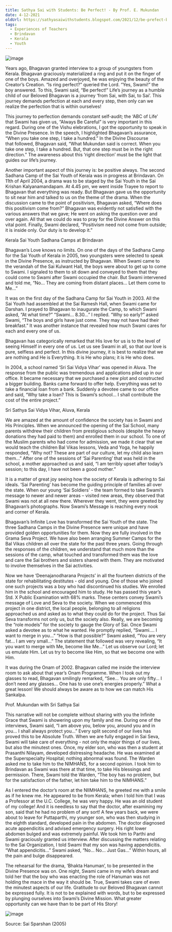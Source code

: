 ```yaml
---
title: Sathya Sai with Students: Be Perfect! - By Prof. E. Mukundan  
date: 4-12-2021  
oldUrl: https://sathyasaiwithstudents.blogspot.com/2021/12/be-prefect-by-prof-e-mukundan.html  
tags:
  - Experiences of Teachers
  - Brindavan
  - Kerala
  - Youth
---
```

  
![image](images\img0.jpg)  


Years ago, Bhagavan granted interview to a group of youngsters from Kerala. Bhagavan graciously materialized a ring and put it on the finger of one of the boys. Amazed and overjoyed, he was enjoying the beauty of the Creator’s Creation. “Is ring perfect?” queried the Lord. “Yes, Swami!” the boy answered. To this, Swami said, “Be perfect!” Life’s journey as a humble child of our Beloved Bhagavan is a journey ‘from Sai, with Sai, to Sai’. This journey demands perfection at each and every step, then only can we realize the perfection that is within ourselves!  


This journey to perfection demands constant self-audit; the ‘ABC of Life’ that Swami has given us, “Always Be Careful” is very important in this regard. During one of the Vishu elebrations, I got the opportunity to speak in the Divine Presence. In the speech, I highlighted Bhagavan’s assurance, “When you take one step, I take a hundred.” In the Divine Discourse that followed, Bhagavan said, “What Mukundan said is correct. When you take one step, I take a hundred. But, that one step must be in the right direction.” The awareness about this ‘right direction’ must be the light that guides our life’s journey.  


Another important aspect of this journey is: be positive always. The second Sadhana Camp of the Sai Youth of Kerala was in progress at Brindavan. On 11th of April 2004, a drama was to be staged by the Sai Youth in the Sai Krishan Kalyanamandapam. At 4.45 pm, we went inside Trayee to report to Bhagavan that everything was ready. But Bhagavan gave us the opportunity to sit near him and talked to us on the theme of the drama. When the discussion came to the point of positivism, Bhagavan asked, “Where does this positivism come from?” Bhagavan was evidently not satisfied with the various answers that we gave; He went on asking the question over and over again. All that we could do was to pray for the Divine Answer on this vital point. Finally, Swami declared, “Positivism need not come from outside; it is inside only. Our duty is to develop it.”  


Kerala Sai Youth Sadhana Camps at Brindavan  


Bhagavan’s Love knows no limits. On one of the days of the Sadhana Camp for the Sai Youth of Kerala in 2005, two youngsters were selected to speak in the Divine Presence, as instructed by Bhagavan. When Swami came to the verandah of the Sai Kulwant Hall, the boys were about to get up to come to Swami. I signaled to them to sit down and conveyed to them that they could come to Swami after Swami occupied the chair. But Swami intervened and told me, “No… They are coming from distant places… Let them come to Me…”  


It was on the first day of the Sadhana Camp for Sai Youth in 2003. All the Sai Youth had assembled at the Sai Ramesh Hall, when Swami came for Darshan. I prayed to Bhagavan to inaugurate the Camp, to which Swami asked, “At what time?” “Swami… 8.30…” I replied. “Why so early?” asked Swami, “The boys and girls have just come. They may not have had their breakfast.” It was another instance that revealed how much Swami cares for each and every one of us.  


Bhagavan has categorically remarked that His love for us is to the level of seeing Himself in every one of us. Let us see Swami in all, so that our love is pure, selfless and perfect. In this divine journey, it is best to realize that we are nothing and He is Everything. It is He who plans; it is He who does.  


In 2004, a school named ‘Sri Sai Vidya Vihar’ was opened in Aluva. The response from the public was tremendous and applications piled up in our office. It became necessary that we purchased a new plot and constructed a bigger building. Banks came forward to offer help. Everything was set to take a financial loan from a bank. Suddenly a devotee came to our office and said, “Why take a loan? This is Swami’s school… I shall contribute the cost of the entire project.”  


Sri Sathya Sai Vidya Vihar, Aluva, Kerala  


We are amazed at the amount of confidence the society has in Swami and His Principles. When we announced the opening of the Sai School, many parents withdrew their children from prestigious schools (despite the heavy donations they had paid to them) and enrolled them in our school. To one of the Muslim parents who had come for admission, we made it clear that we would teach the children Bal Vikas lessons, Veda and Yoga, he happily responded, “Why not? These are part of our culture, let my child also learn them…” After one of the sessions of ‘Sai Parenting’ that was held in the school, a mother approached us and said, “I am terribly upset after today’s session; to this day, I have not been a good mother.”  


It is a matter of great joy seeing how the society of Kerala is adhering to Sai ideals. ‘Sai Parenting’ has become the guiding principle of families all over the state. When our young ‘Sai Soldiers’ - the team formed to take Swami’s message to newer and newer areas – visited new areas, they observed that Swami was not at all new there. Wherever they went, they were greeted by Bhagavan’s photographs. Now Swami’s Message is reaching every nook and corner of Kerala.  


Bhagavan’s Infinite Love has transformed the Sai Youth of the state. The three Sadhana Camps in the Divine Presence were unique and have provided golden opportunities for them. Now they are fully involved in the Grama Seva Project. We have also been arranging Summer Camps for the Bal Vikas children all over the state for the past three years. Going through the responses of the children, we understand that much more than the sessions of the camp, what touched and transformed them was the love and care the Sai brothers and sisters shared with them. They are motivated to involve themselves in the Sai activities.  


Now we have ‘Deenajanodharana Projects’ in all the fourteen districts of the state for rehabilitating destitutes - old and young. One of those who joined one such projects was a boy who had discontinued his studies. We enrolled him in the school and encouraged him to study. He has passed this year’s Std. X Public Examination with 68% marks. These centers convey Swami’s message of Love and Seva to the society. When we commenced this project in one district, the local people, belonging to all religions approached us and asked as to what they could do for the project. Thus Sai Seva transforms not only us, but the society also. Really, we are becoming the “role models” for the society to gauge the Glory of Sai. Once Swami asked a devotee as to what he wanted. He promptly replied, “Swami…. I want to merge in you…” “How is that possible?” Swami asked, “You are very fat… I am very small…” The statement that followed was very revealing, “It you want to merge with Me, become like Me…” Let us observe our Lord; let us emulate Him. Let us try to become like Him, so that we become one with Him.  


It was during the Onam of 2002. Bhagavan called me inside the interview room to ask about that year’s Onam Programme. When I took out my glasses to read, Bhagavan smilingly remarked, “See… You are only fifty… I don’t need any glasses… One has to use one’s energies properly.” What a great lesson! We should always be aware as to how we can match His Sankalpa.  


Prof. Mukundan with Sri Sathya Sai  


This narrative will not be complete without sharing with you the Infinite Grace that Swami is showering upon my family and me. During one of the interviews, Swami said, “I am above you, below you, around you and in you… I shall always protect you…” Every split second of our lives has proved this to be Absolute Truth. When we are fully engaged in Sai Seva, Swami will take care of everything - not only the major things of our lives, but also the minutest ones. Once, my elder son, who was then a student at Prasanthi Nilayam, developed distressing headache. He was examined at the Superspecialty Hospital; nothing abnormal was found. The Warden asked me to take him to the NIMHANS, for a second opinion. I took him to Brindavan as Swami was there at that time, to take His blessings and permission. There, Swami told the Warden, “The boy has no problem, but for the satisfaction of the father, let him take him to the NIMHANS.”  


As I entered the doctor’s room at the NIIMHANS, he greeted me with a smile as if he knew me. He appeared to be from Kerala; when I told him that I was a Professor at the U.C. College, he was very happy. He was an old student of my college! And it is needless to say that the doctor, after examining my son, said that he had no problem of any sort! A few years back, we were about to leave for Puttaparthi, my younger son, who was then studying in the eighth standard, developed pain in the abdomen. The doctor diagnosed acute appendicitis and advised emergency surgery. His right lower abdomen bulged and was extremely painful. We took him to Parthi and Swami graciously granted us interview. After discussing the matters relating to the Sai Organization, I told Swami that my son was having appendicitis. “What appendicitis…” Swami asked, “No… No… Just Gas…” Within hours, all the pain and bulge disappeared.  


The rehearsal for the drama, ‘Bhakta Hanuman’, to be presented in the Divine Presence was on. One night, Swami came in my wife’s dream and told her that the boy who was enacting the role of Hanuman was not holding the mace in the way it should be. True, Swami takes care of even the minutest aspects of our life. Gratitude to our Beloved Bhagavan cannot be expressed fully. It is not to be explained with words, but to be expressed by plunging ourselves into Swami’s Divine Mission. What greater opportunity can we have than to be part of His Story!  
  
![image](images\img1.jpg)  


Source: Sai Sparshan (2005)  

